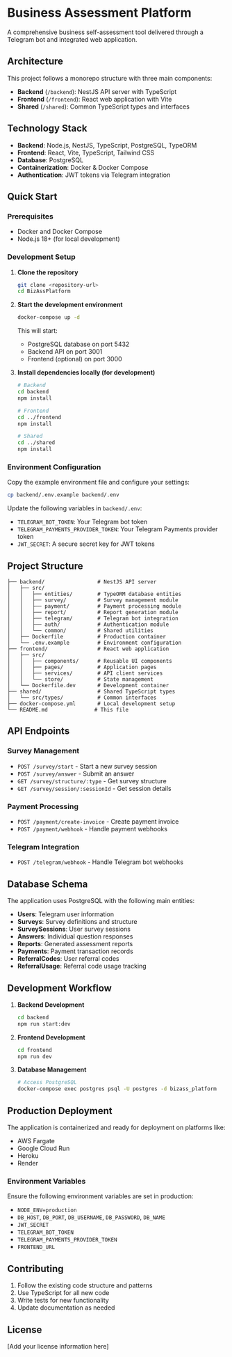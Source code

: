 # Business Assessment Platform

A comprehensive business self-assessment tool delivered through a Telegram bot and integrated web application.

## Architecture

This project follows a monorepo structure with three main components:

- **Backend** (`/backend`): NestJS API server with TypeScript
- **Frontend** (`/frontend`): React web application with Vite
- **Shared** (`/shared`): Common TypeScript types and interfaces

## Technology Stack

- **Backend**: Node.js, NestJS, TypeScript, PostgreSQL, TypeORM
- **Frontend**: React, Vite, TypeScript, Tailwind CSS
- **Database**: PostgreSQL
- **Containerization**: Docker & Docker Compose
- **Authentication**: JWT tokens via Telegram integration

## Quick Start

### Prerequisites

- Docker and Docker Compose
- Node.js 18+ (for local development)

### Development Setup

1. **Clone the repository**
   ```bash
   git clone <repository-url>
   cd BizAssPlatform
   ```

2. **Start the development environment**
   ```bash
   docker-compose up -d
   ```

   This will start:
   - PostgreSQL database on port 5432
   - Backend API on port 3001
   - Frontend (optional) on port 3000

3. **Install dependencies locally (for development)**
   ```bash
   # Backend
   cd backend
   npm install
   
   # Frontend
   cd ../frontend
   npm install
   
   # Shared
   cd ../shared
   npm install
   ```

### Environment Configuration

Copy the example environment file and configure your settings:

```bash
cp backend/.env.example backend/.env
```

Update the following variables in `backend/.env`:
- `TELEGRAM_BOT_TOKEN`: Your Telegram bot token
- `TELEGRAM_PAYMENTS_PROVIDER_TOKEN`: Your Telegram Payments provider token
- `JWT_SECRET`: A secure secret key for JWT tokens

## Project Structure

```
├── backend/                 # NestJS API server
│   ├── src/
│   │   ├── entities/        # TypeORM database entities
│   │   ├── survey/          # Survey management module
│   │   ├── payment/         # Payment processing module
│   │   ├── report/          # Report generation module
│   │   ├── telegram/        # Telegram bot integration
│   │   ├── auth/            # Authentication module
│   │   └── common/          # Shared utilities
│   ├── Dockerfile           # Production container
│   └── .env.example         # Environment configuration
├── frontend/                # React web application
│   ├── src/
│   │   ├── components/      # Reusable UI components
│   │   ├── pages/           # Application pages
│   │   ├── services/        # API client services
│   │   └── store/           # State management
│   └── Dockerfile.dev       # Development container
├── shared/                  # Shared TypeScript types
│   └── src/types/           # Common interfaces
├── docker-compose.yml       # Local development setup
└── README.md               # This file
```

## API Endpoints

### Survey Management
- `POST /survey/start` - Start a new survey session
- `POST /survey/answer` - Submit an answer
- `GET /survey/structure/:type` - Get survey structure
- `GET /survey/session/:sessionId` - Get session details

### Payment Processing
- `POST /payment/create-invoice` - Create payment invoice
- `POST /payment/webhook` - Handle payment webhooks

### Telegram Integration
- `POST /telegram/webhook` - Handle Telegram bot webhooks

## Database Schema

The application uses PostgreSQL with the following main entities:

- **Users**: Telegram user information
- **Surveys**: Survey definitions and structure
- **SurveySessions**: User survey sessions
- **Answers**: Individual question responses
- **Reports**: Generated assessment reports
- **Payments**: Payment transaction records
- **ReferralCodes**: User referral codes
- **ReferralUsage**: Referral code usage tracking

## Development Workflow

1. **Backend Development**
   ```bash
   cd backend
   npm run start:dev
   ```

2. **Frontend Development**
   ```bash
   cd frontend
   npm run dev
   ```

3. **Database Management**
   ```bash
   # Access PostgreSQL
   docker-compose exec postgres psql -U postgres -d bizass_platform
   ```

## Production Deployment

The application is containerized and ready for deployment on platforms like:
- AWS Fargate
- Google Cloud Run
- Heroku
- Render

### Environment Variables

Ensure the following environment variables are set in production:

- `NODE_ENV=production`
- `DB_HOST`, `DB_PORT`, `DB_USERNAME`, `DB_PASSWORD`, `DB_NAME`
- `JWT_SECRET`
- `TELEGRAM_BOT_TOKEN`
- `TELEGRAM_PAYMENTS_PROVIDER_TOKEN`
- `FRONTEND_URL`

## Contributing

1. Follow the existing code structure and patterns
2. Use TypeScript for all new code
3. Write tests for new functionality
4. Update documentation as needed

## License

[Add your license information here]
